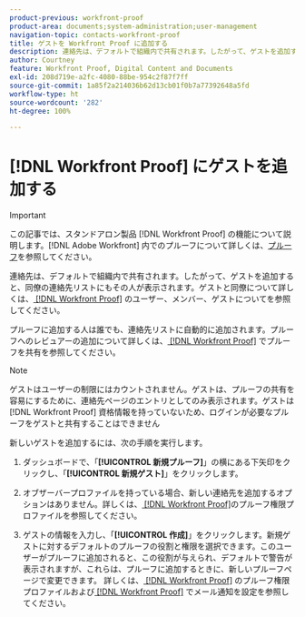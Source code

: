 ```yaml
---
product-previous: workfront-proof
product-area: documents;system-administration;user-management
navigation-topic: contacts-workfront-proof
title: ゲストを Workfront Proof に追加する
description: 連絡先は、デフォルトで組織内で共有されます。したがって、ゲストを追加すると、同僚の連絡先リストにもその人が表示されます。ゲストと同僚について詳しくは、Workfront Proof のユーザー、メンバー、ゲストについてを参照してください。
author: Courtney
feature: Workfront Proof, Digital Content and Documents
exl-id: 208d719e-a2fc-4080-88be-954c2f87f7ff
source-git-commit: 1a85f2a214036b62d13cb01f0b7a77392648a5fd
workflow-type: ht
source-wordcount: '282'
ht-degree: 100%

---
```


# [!DNL Workfront Proof] にゲストを追加する

>[!IMPORTANT]
>
>この記事では、スタンドアロン製品 [!DNL Workfront Proof] の機能について説明します。[!DNL Adobe Workfront] 内でのプルーフについて詳しくは、[プルーフ](../../../review-and-approve-work/proofing/proofing.md)を参照してください。

連絡先は、デフォルトで組織内で共有されます。したがって、ゲストを追加すると、同僚の連絡先リストにもその人が表示されます。ゲストと同僚について詳しくは、[ [!DNL Workfront Proof]](../../../workfront-proof/wp-mnguserscontacts/contacts/use-members-guests.md) のユーザー、メンバー、ゲストについてを参照してください。

プルーフに追加する人は誰でも、連絡先リストに自動的に追加されます。プルーフへのレビュアーの追加について詳しくは、[ [!DNL Workfront Proof]](../../../workfront-proof/wp-work-proofsfiles/share-proofs-and-files/share-proof.md) でプルーフを共有を参照してください。

>[!NOTE]
>
>ゲストはユーザーの制限にはカウントされません。ゲストは、プルーフの共有を容易にするために、連絡先ページのエントリとしてのみ表示されます。ゲストは [!DNL Workfront Proof] 資格情報を持っていないため、ログインが必要なプルーフをゲストと共有することはできません

新しいゲストを追加するには、次の手順を実行します。

1. ダッシュボードで、「**[!UICONTROL 新規プルーフ]**」の横にある下矢印をクリックし、「**[!UICONTROL 新規ゲスト]**」をクリックします。

1. オブザーバープロファイルを持っている場合、新しい連絡先を追加するオプションはありません。詳しくは、[ [!DNL Workfront Proof]](../../../workfront-proof/wp-acct-admin/account-settings/proof-perm-profiles-in-wp.md)のプルーフ権限プロファイルを参照してください。
1. ゲストの情報を入力し、「**[!UICONTROL 作成]**」をクリックします。新規ゲストに対するデフォルトのプルーフの役割と権限を選択できます。このユーザーがプルーフに追加されると、この役割が与えられ、デフォルトで警告が表示されますが、これらは、プルーフに追加するときに、新しいプルーフページで変更できます。
詳しくは、[ [!DNL Workfront Proof]](../../../workfront-proof/wp-acct-admin/account-settings/proof-perm-profiles-in-wp.md) のプルーフ権限プロファイルおよび[ [!DNL Workfront Proof]](../../../workfront-proof/wp-emailsntfctns/email-alerts/config-email-notification-settings-wp.md) でメール通知を設定を参照してください。
